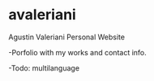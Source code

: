 # avaleriani
Agustin Valeriani Personal Website

-Porfolio with my works and contact info.

-Todo: multilanguage